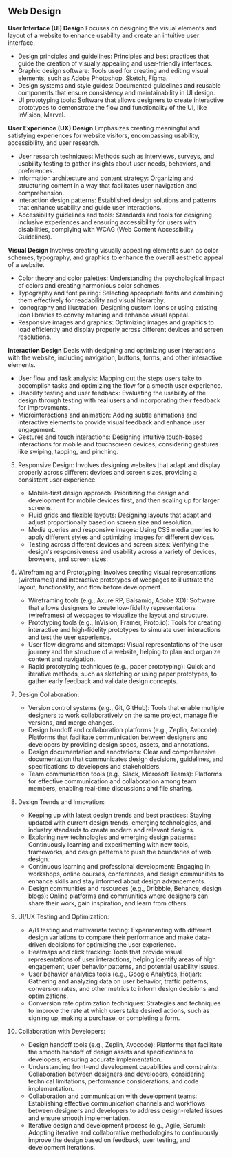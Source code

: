 ## Web Design

**User Interface (UI) Design**
Focuses on designing the visual elements and layout of a website to enhance usability and create an intuitive user interface.
   - Design principles and guidelines: Principles and best practices that guide the creation of visually appealing and user-friendly        interfaces.
   - Graphic design software: Tools used for creating and editing visual elements, such as Adobe Photoshop, Sketch, Figma.
   - Design systems and style guides: Documented guidelines and reusable components that ensure consistency and maintainability in UI        design.
   - UI prototyping tools: Software that allows designers to create interactive prototypes to demonstrate the flow and functionality of      the UI, like InVision, Marvel.

**User Experience (UX) Design** 
Emphasizes creating meaningful and satisfying experiences for website visitors, encompassing usability, accessibility, and user research.
   - User research techniques: Methods such as interviews, surveys, and usability testing to gather insights about user needs,              behaviors, and preferences.
   - Information architecture and content strategy: Organizing and structuring content in a way that facilitates user navigation and        comprehension.
   - Interaction design patterns: Established design solutions and patterns that enhance usability and guide user interactions.
   - Accessibility guidelines and tools: Standards and tools for designing inclusive experiences and ensuring accessibility for users        with disabilities, complying with WCAG (Web Content Accessibility Guidelines).
   
**Visual Design**
Involves creating visually appealing elements such as color schemes, typography, and graphics to enhance the overall aesthetic appeal of a website.
   - Color theory and color palettes: Understanding the psychological impact of colors and creating harmonious color schemes.
   - Typography and font pairing: Selecting appropriate fonts and combining them effectively for readability and visual hierarchy.
   - Iconography and illustration: Designing custom icons or using existing icon libraries to convey meaning and enhance visual appeal.
   - Responsive images and graphics: Optimizing images and graphics to load efficiently and display properly across different devices        and screen resolutions.

**Interaction Design**
Deals with designing and optimizing user interactions with the website, including navigation, buttons, forms, and other interactive elements.

   - User flow and task analysis: Mapping out the steps users take to accomplish tasks and optimizing the flow for a smooth user            experience.
   - Usability testing and user feedback: Evaluating the usability of the design through testing with real users and incorporating          their feedback for improvements.
   - Microinteractions and animation: Adding subtle animations and interactive elements to provide visual feedback and enhance user          engagement.
   - Gestures and touch interactions: Designing intuitive touch-based interactions for mobile and touchscreen devices, considering          gestures like swiping, tapping, and pinching.

5. Responsive Design: Involves designing websites that adapt and display properly across different devices and screen sizes, providing a consistent user experience.

   - Mobile-first design approach: Prioritizing the design and development for mobile devices first, and then scaling up for larger          screens.
   - Fluid grids and flexible layouts: Designing layouts that adapt and adjust proportionally based on screen size and resolution.
   - Media queries and responsive images: Using CSS media queries to apply different styles and optimizing images for different              devices.
   - Testing across different devices and screen sizes: Verifying the design's responsiveness and usability across a variety of              devices, browsers, and screen sizes.

6. Wireframing and Prototyping: Involves creating visual representations (wireframes) and interactive prototypes of webpages to illustrate the layout, functionality, and flow before development.

   - Wireframing tools (e.g., Axure RP, Balsamiq, Adobe XD): Software that allows designers to create low-fidelity representations          (wireframes) of webpages to visualize the layout and structure.
   - Prototyping tools (e.g., InVision, Framer, Proto.io): Tools for creating interactive and high-fidelity prototypes to simulate user      interactions and test the user experience.
   - User flow diagrams and sitemaps: Visual representations of the user journey and the structure of a website, helping to plan and        organize content and navigation.
   - Rapid prototyping techniques (e.g., paper prototyping): Quick and iterative methods, such as sketching or using paper prototypes,      to gather early feedback and validate design concepts.

7. Design Collaboration:
   - Version control systems (e.g., Git, GitHub): Tools that enable multiple designers to work collaboratively on the same project, manage file versions, and merge changes.
   - Design handoff and collaboration platforms (e.g., Zeplin, Avocode): Platforms that facilitate communication between designers and developers by providing design specs, assets, and annotations.
   - Design documentation and annotations: Clear and comprehensive documentation that communicates design decisions, guidelines, and specifications to developers and stakeholders.
   - Team communication tools (e.g., Slack, Microsoft Teams): Platforms for effective communication and collaboration among team members, enabling real-time discussions and file sharing.

8. Design Trends and Innovation:
   - Keeping up with latest design trends and best practices: Staying updated with current design trends, emerging technologies, and industry standards to create modern and relevant designs.
   - Exploring new technologies and emerging design patterns: Continuously learning and experimenting with new tools, frameworks, and design patterns to push the boundaries of web design.
   - Continuous learning and professional development: Engaging in workshops, online courses, conferences, and design communities to enhance skills and stay informed about design advancements.
   - Design communities and resources (e.g., Dribbble, Behance, design blogs): Online platforms and communities where designers can share their work, gain inspiration, and learn from others.

9. UI/UX Testing and Optimization:
   - A/B testing and multivariate testing: Experimenting with different design variations to compare their performance and make data-driven decisions for optimizing the user experience.
   - Heatmaps and click tracking: Tools that provide visual representations of user interactions, helping identify areas of high engagement, user behavior patterns, and potential usability issues.
   - User behavior analytics tools (e.g., Google Analytics, Hotjar): Gathering and analyzing data on user behavior, traffic patterns, conversion rates, and other metrics to inform design decisions and optimizations.
   - Conversion rate optimization techniques: Strategies and techniques to improve the rate at which users take desired actions, such as signing up, making a purchase, or completing a form.

10. Collaboration with Developers:
    - Design handoff tools (e.g., Zeplin, Avocode): Platforms that facilitate the smooth handoff of design assets and specifications to developers, ensuring accurate implementation.
    - Understanding front-end development capabilities and constraints: Collaboration between designers and developers, considering technical limitations, performance considerations, and code implementation.
    - Collaboration and communication with development teams: Establishing effective communication channels and workflows between designers and developers to address design-related issues and ensure smooth implementation.
    - Iterative design and development process (e.g., Agile, Scrum): Adopting iterative and collaborative methodologies to continuously improve the design based on feedback, user testing, and development iterations.

